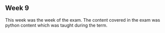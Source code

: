 ## Week 9

This week was the week of the exam. The content covered in the exam was python content which was taught during the term.
